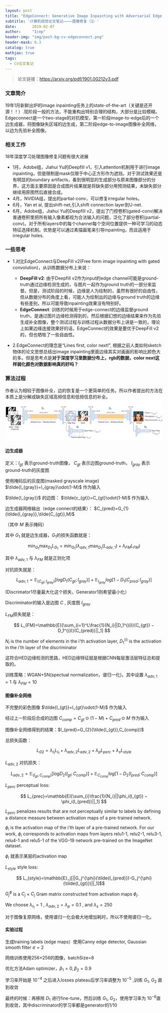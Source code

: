 ```yaml
---
layout: post
title: "EdgeConnect: Generative Image Inpainting with Adversarial Edge Learning"
subtitle: '计算机视觉论文笔记————图像修复（1）'
date:       2019-02-07
author:     "Icep"
header-img: "img/post-bg-cv-edgeconnect.png"
header-mask: 0.3
catalog: true
mathjax: true
tags:
  - CV论文笔记
---
```


> 论文链接：https://arxiv.org/pdf/1901.00212v3.pdf

### 文章简介
19年1月新鲜出炉的image inpainting任务上的state-of-the-art（关键是还开源！！）.现阶段一般的方法，不能重构出特别合理的结构，大部分是比较模糊。Edgeconnect是一个two-stage的对抗模型，第一阶段image-to-edge后的一个边生成器，将图像缺失区域的边生成，第二阶段edge-to-image图像补全网络，以边为先验补全图像。

### 相关工作
18年深度学习处理图像修复问题有很大进展
- 1月，Adobe组，Jiahui Yu的Deepfill v1，引入attention机制用于进行image inpainting，但是限制是mask仅限于中心正方形作为遮挡，对于测试效果还是有明显的boundary artifacts，看到很明显的生成部分与原来图像部分的分界，这方面主要原因是合成图片结果就是将缺失部分用预测结果，未缺失部分继续用原图然后直接合成。
- 4月，NVIDIA组，提出的partial-conv，可以修复irregular holes。
- 6月，Yan et al, 提出shift-net,引入shift connection layer到U-net.
- 6月，Adobe组，Jiahui Yu的Deepfill v2，提出了门控卷积(gated-conv)解决普通卷积里把所有输入像素都视为合法输入的问题，泛化了部分卷积(partial-conv)。对于所有layers中的每个channel每个空间位置提供一种可学习的动态特征选择机制。优势是可以通过素描画笔来引导inpainting，而且适用于irregular holes.


### 一些思考
- 1.对比EdgeConnect与DeepFill v2(Free form image inpainting with gated convolution)，从训练数据分布上来说：
  - **DeepFill v2**: 由于Deepfill v2作为input的edge channel可能是ground-truth通过边缘检测生成的，与图片一起作为ground truth的一部分来监督。但是，测试阶段的时候，边缘是人为绘制的，虽然有很好的自由性，但从数据分布的角度上看，可能人为绘制出的边缘与ground truth的边缘有些差别，所以可能导致inpainting效果没有特别好。
  - **EdgeConnect**: 训练的时候用于edge-connect的边缘监督ground truth，是通过图片边缘检测得到的，然后根据幻想的边缘结果来作为先验生成补全图像，整个测试过程与训练过程从数据分布上讲是一致的，理论上如果边缘连接效果好的话，EdgeConnect的效果是要优于DeepFill v2的，但也牺牲了一些自由性。

- 2.EdgeConnect的理念是“Lines first, color next!”, 根据之前人类如何sketch物体的论文思想总结出image inpainting里面边缘其实对画画的影响比颜色大的多。但是思考点是**对于深度学习里数据分布上，rgb的数据，color next这样弱化颜色对数据影响真的好吗？**                                       

### 算法过程
作者认为相较于图像补全，边的恢复是一个更简单的任务。所以作者提出的方法在本质上是分解成缺失区域高频信息和低频信息的补全。
![](../img/in-post/post-cv-2019/edgeconnect-structure.png)

#### 边生成器
定义：$I_{gt}$ 表示ground-truth图像， $C_{gt}$ 表示边图ground-truth， $I_{gray}$ 表示ground-truth的灰度图

使用掩码后的灰度图(masked grayscale image) $\tilde{I_{gray}}=I_{gray}\odot(1-M)$ 作为输入

$\tilde{I_{gray}}$ 的边图： $\tilde{c_{gt}}=C_{gt}\odot(1-M)$ 作为输入

边生成器网络输出（edge connect的结果）： $C_{pred}=G_{1}(\tilde{I_{gray}},\tilde{C_{gt}},M)$

（其中 $M$ 表示掩码）

其中 $G_1$ 就是边生成器，$G_1$的损失函数就是：

$$\min_{G_1}\max_{D_1}L_{G_1} = \min_{G_1}(\lambda_{adv,1}\max_{D_1}(L_{adv,1}) + \lambda_{FM}L_{FM})$$

其中 $\lambda_{adv,1}$ 与 $\lambda_{FM}$ 就是正则化项

对抗损失就是：

$$L_{adv,1} = \mathbb{E}_{(C_{gt};I_{gray})}[log D_1(C_{gt}; I_{gray})] + \mathbb{E}_{I_{gray}} log [1 − D_1(C_{pred}; I_{gray})]$$

(Discrimator1尽量最大化这个损失，Generator1则希望最小化）

Discriminator的输入是边图 $C$ , 灰度图 $I_{gray}$

$L_{FM}$损失就是：

$$ L_{FM}=\mathbb{E}[\sum_{i=1}^L\frac{1}{N_i}||D_1^{(i)}(C_{gt}) − D_1^{(i)}(C_{pred})||_1] $$

$N_i$ is the number of elements in the i'th activation layer,
$D_1^{(i)}$ is the activation in the i’th layer of the discriminator

这符合HED边缘检测的思路，HED边缘特征就是根据CNN每层激活层特征总和提取的。

训练策略：WGAN+SN(spectual normalization，谱归一化)，其中设置 $\lambda_{adv,1}=1$ 与 $\lambda_{FM}=10$

#### 图像补全网络

不完整的彩色图像 $\tilde{I_{gt}}=I_{gt}\odot(1-M)$ 作为输入

经过上一阶段后合成的边图 $C_{comp}=C_{gt}\odot(1-M)+C_{pred}\odot M$ 作为输入

图像补全网络得到的结果：$I_{pred}=G_{2}(\tilde{I_{gt}},C_{comp})$

总损失函数：

$$L_{G2} = \lambda_{l_1}L_{l_1} + \lambda_{adv,2}L_{adv,2} + \lambda_pL_{perc} + \lambda_sL_{style}$$

$L_{adv,2}$ 对抗损失：

$$L_{adv,2} = \mathbb{E}_{(I_{gt};C_{comp})}[log D_2(I_{gt}; C_{comp})] + \mathbb{E}_{C_{comp}} log [1 − D_2(I_{pred}; C_{comp})] $$

$L_{perc}$ perceptual loss:

$$ L_{prec}=\mathbb{E}[\sum_{i}\frac{1}{N_i}||\phi_i(I_{gt}) − \phi_i(I_{pred})||_1] $$

$L_{perc}$ penalizes results that are not perceptually similar to labels by defining a distance measure between activation maps of a pre-trained network.

$\phi_i$ is the activation map of the i'th layer of a pre-trained network. For our work, $\phi_i$ corresponds to activation maps from layers relu1-1, relu2-1, relu3-1, relu4-1 and relu5-1 of the VGG-19 network pre-trained on the ImageNet dataset.

$\phi_i$ 就表示某层的activation map

$L_{style}$ style loss:

$$ L_{style}=\mathbb{E}_j[||G_j^{\phi}(\tilde{I_{pred}})-G_j^{\phi}(\tilde{I_{gt}})||_1]$$

$G_j^{\phi}$ is a $C_j$ × $C_j$ Gram matrix constructed from activation maps $\phi_j$.

We choose $\lambda_{l_1} = 1$ , $\lambda_{adv,2} = \lambda_{p} = 0.1$ , and $\lambda_s = 250$

对于图像复原网络，使用谱归一化会极大地增加耗时，所以不使用谱归一化。

#### 实验过程

生成training labels (edge maps）使用Canny edge detector, Gaussian smooth filter $\sigma = 2$

网络训练使用256×256的图像，batchSize=8

优化方法Adam optimizer，$\beta_1=0, \beta_2=0.9$

学习率开始是 $10^{-4}$ 之后进入losses plateau后学习率调整为 $10^{-5}$ ,训练 $G_1$, $G_2$ 直到收敛

最终的时候：再移除 $D_1$ 进行fine-tune，然后训练 $G_1$, $G_2$，使用学习率为 $10^{-6}$直到收敛，其中discriminator的学习率都是generator的1/10
